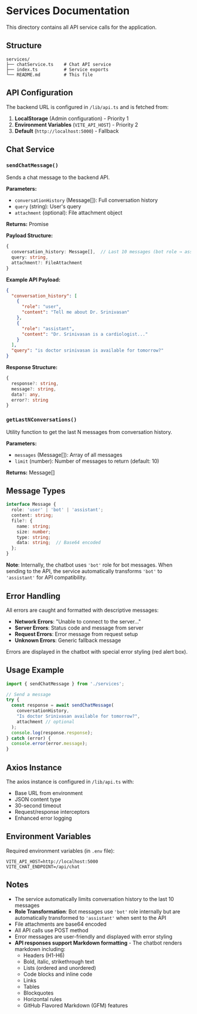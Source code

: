 # Services Documentation

This directory contains all API service calls for the application.

## Structure

```
services/
├── chatService.ts    # Chat API service
├── index.ts          # Service exports
└── README.md         # This file
```

## API Configuration

The backend URL is configured in `/lib/api.ts` and is fetched from:
1. **LocalStorage** (Admin configuration) - Priority 1
2. **Environment Variables** (`VITE_API_HOST`) - Priority 2
3. **Default** (`http://localhost:5000`) - Fallback

## Chat Service

### `sendChatMessage()`

Sends a chat message to the backend API.

**Parameters:**
- `conversationHistory` (Message[]): Full conversation history
- `query` (string): User's query
- `attachment` (optional): File attachment object

**Returns:** Promise<ChatResponse>

**Payload Structure:**
```typescript
{
  conversation_history: Message[],  // Last 10 messages (bot role → assistant)
  query: string,
  attachment?: FileAttachment
}
```

**Example API Payload:**
```json
{
  "conversation_history": [
    {
      "role": "user",
      "content": "Tell me about Dr. Srinivasan"
    },
    {
      "role": "assistant",
      "content": "Dr. Srinivasan is a cardiologist..."
    }
  ],
  "query": "is doctor srinivasan is available for tomorrow?"
}
```

**Response Structure:**
```typescript
{
  response?: string,
  message?: string,
  data?: any,
  error?: string
}
```

### `getLastNConversations()`

Utility function to get the last N messages from conversation history.

**Parameters:**
- `messages` (Message[]): Array of all messages
- `limit` (number): Number of messages to return (default: 10)

**Returns:** Message[]

## Message Types

```typescript
interface Message {
  role: 'user' | 'bot' | 'assistant';
  content: string;
  file?: {
    name: string;
    size: number;
    type: string;
    data: string;  // Base64 encoded
  };
}
```

**Note**: Internally, the chatbot uses `'bot'` role for bot messages. When sending to the API, the service automatically transforms `'bot'` to `'assistant'` for API compatibility.

## Error Handling

All errors are caught and formatted with descriptive messages:

- **Network Errors**: "Unable to connect to the server..."
- **Server Errors**: Status code and message from server
- **Request Errors**: Error message from request setup
- **Unknown Errors**: Generic fallback message

Errors are displayed in the chatbot with special error styling (red alert box).

## Usage Example

```typescript
import { sendChatMessage } from './services';

// Send a message
try {
  const response = await sendChatMessage(
    conversationHistory,
    "Is doctor Srinivasan available for tomorrow?",
    attachment // optional
  );
  console.log(response.response);
} catch (error) {
  console.error(error.message);
}
```

## Axios Instance

The axios instance is configured in `/lib/api.ts` with:
- Base URL from environment
- JSON content type
- 30-second timeout
- Request/response interceptors
- Enhanced error logging

## Environment Variables

Required environment variables (in `.env` file):

```env
VITE_API_HOST=http://localhost:5000
VITE_CHAT_ENDPOINT=/api/chat
```

## Notes

- The service automatically limits conversation history to the last 10 messages
- **Role Transformation**: Bot messages use `'bot'` role internally but are automatically transformed to `'assistant'` when sent to the API
- File attachments are base64 encoded
- All API calls use POST method
- Error messages are user-friendly and displayed with error styling
- **API responses support Markdown formatting** - The chatbot renders markdown including:
  - Headers (H1-H6)
  - Bold, italic, strikethrough text
  - Lists (ordered and unordered)
  - Code blocks and inline code
  - Links
  - Tables
  - Blockquotes
  - Horizontal rules
  - GitHub Flavored Markdown (GFM) features

